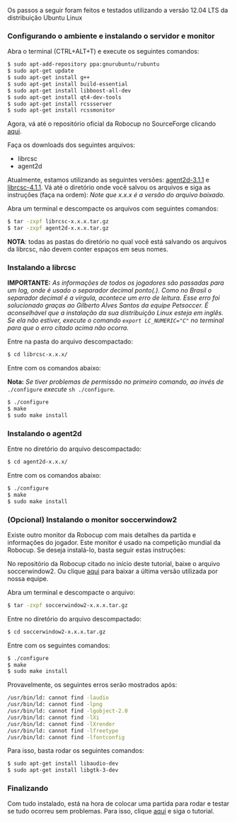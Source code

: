   Os passos a seguir foram feitos e testados utilizando a versão 12.04 LTS da distribuição Ubuntu Linux

### Configurando o ambiente e instalando o servidor e monitor

Abra o terminal (CTRL+ALT+T) e execute os seguintes comandos:

```bash
$ sudo apt-add-repository ppa:gnurubuntu/rubuntu
$ sudo apt-get update
$ sudo apt-get install g++
$ sudo apt-get install build-essential
$ sudo apt-get install libboost-all-dev
$ sudo apt-get install qt4-dev-tools
$ sudo apt-get install rcssserver
$ sudo apt-get install rcssmonitor
```

Agora, vá até o repositório oficial da Robocup no SourceForge clicando [aqui](http://en.sourceforge.jp/projects/rctools/releases/).

Faça os downloads dos seguintes arquivos:
- librcsc
- agent2d

Atualmente, estamos utilizando as seguintes versões: [agent2d-3.1.1](http://en.sourceforge.jp/projects/rctools/downloads/55186/agent2d-3.1.1.tar.gz/) e [librcsc-4.1.1](http://en.sourceforge.jp/projects/rctools/downloads/51941/librcsc-4.1.0.tar.gz/). Vá até o diretório onde você salvou os arquivos e siga as instruções (faça na ordem):  _Note que x.x.x é a versão do arquivo baixado._

Abra um terminal e descompacte os arquivos com seguintes comandos:

```bash
$ tar -zxpf librcsc-x.x.x.tar.gz
$ tar -zxpf agent2d-x.x.x.tar.gz
```

**NOTA**: todas as pastas do diretório no qual você está salvando os arquivos da librcsc, não devem conter espaços em seus nomes.


### Instalando a librcsc


**IMPORTANTE:** _As informações de todos os jogadores são passadas para um log, onde é usado o separador decimal ponto(.). Como no Brasil o separador decimal é a vírgula, acontece um erro de leitura. Esse erro foi solucionado graças ao Gilberto Alves Santos da equipe Petsoccer. 
 É aconselhável que a instalação da sua distribuição Linux esteja em inglês. Se ela não estiver, execute o comando `export LC_NUMERIC="C"` no terminal para que o erro citado acima não ocorra._
 
Entre na pasta do arquivo descompactado:

```bash 
$ cd librcsc-x.x.x/
```

Entre com os comandos abaixo:

**Nota:** _Se tiver problemas de permissão no primeiro comando, ao invés de_ `./configure` _execute_ `sh ./configure`.

```bash 
$ ./configure
$ make
$ sudo make install
```

### Instalando o agent2d

Entre no diretório do arquivo descompactado:

```bash 
$ cd agent2d-x.x.x/
```

Entre com os comandos abaixo:

```bash 
$ ./configure
$ make
$ sudo make install
```

### (Opcional) Instalando o monitor soccerwindow2

Existe outro monitor da Robocup com mais detalhes da partida e informações do jogador.  Este monitor é usado na competição mundial da Robocup. Se deseja instalá-lo, basta seguir estas instruções:

No repositório da Robocup citado no início deste tutorial, baixe o arquivo soccerwindow2. Ou clique [aqui](http://en.sourceforge.jp/projects/rctools/downloads/51942/soccerwindow2-5.1.0.tar.gz/) para baixar a última versão utilizada por nossa equipe.

Abra um terminal e descompacte o arquivo:

```bash 
$ tar -zxpf soccerwindow2-x.x.x.tar.gz
```

Entre no diretório do arquivo descompactado:

```bash
$ cd soccerwindow2-x.x.x.tar.gz
```

Entre com os seguintes comandos:

```bash 
$ ./configure
$ make
$ sudo make install
```

Provavelmente, os seguintes erros serão mostrados após:

```bash
/usr/bin/ld: cannot find -laudio
/usr/bin/ld: cannot find -lpng
/usr/bin/ld: cannot find -lgobject-2.0
/usr/bin/ld: cannot find -lXi
/usr/bin/ld: cannot find -lXrender
/usr/bin/ld: cannot find -lfreetype
/usr/bin/ld: cannot find -lfontconfig
```
Para isso, basta rodar os seguintes comandos:

```bash
$ sudo apt-get install libaudio-dev
$ sudo apt-get install libgtk-3-dev
```

### Finalizando

Com tudo instalado, está na hora de colocar uma partida para rodar e testar se tudo ocorreu sem problemas. Para isso, clique [aqui](https://bitbucket.org/herodrigues/ibots2d/wiki/Rodando-uma-partida-com-o-agent2d) e siga o tutorial.